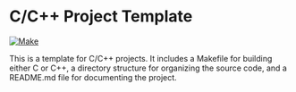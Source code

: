 # C/C++ Project Template

[![Make](https://github.com/mldxo/c-cpp-template/actions/workflows/makefile.yml/badge.svg)](https://github.com/mldxo/c-cpp-template/actions/workflows/makefile.yml)

This is a template for C/C++ projects. It includes a Makefile for building either C or C++, a directory structure for organizing the source code, and a README.md file for documenting the project.
